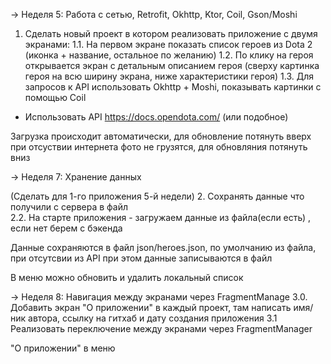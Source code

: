 -> Неделя 5: Работа с сетью, Retrofit, Okhttp, Ktor, Coil, Gson/Moshi

1. Сделать новый проект в котором реализовать приложение с двумя экранами:
1.1. На первом экране показать список героев из Dota 2 (иконка + название, остальное по желанию)
1.2. По клику на героя открывается экран с детальным описанием героя (сверху картинка героя на всю ширину экрана, ниже характеристики героя)
1.3. Для запросов к API использовать Okhttp + Moshi, показывать картинки с помощью Coil

- Использовать API https://docs.opendota.com/ (или подобное)

Загрузка происходит автоматически, для обновление потянуть вверх
при отсуствии интернета фото не грузятся, для обновляния потянуть вниз


-> Неделя 7: Хранение данных

(Сделать для 1-го приложения 5-й недели)
2. Сохранять данные что получили с сервера в файл  
2.2. На старте приложения - загружаем данные из файла(если есть) , если нет берем с бэкенда  

Данные сохраняются в файл json/heroes.json, по умолчанию из файла, при отсутсвии из API при этом данные записываются в файл  

В меню можно обновить и удалить локальный список  

-> Неделя 8: Навигация между экранами через FragmentManage
3.0. Добавить экран "О приложении" в каждый проект, там написать имя/ник автора, ссылку на гитхаб и дату создания приложения
3.1 Реализовать переключение между экранами через FragmentManager  

"О приложении" в меню
